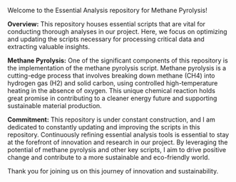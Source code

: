 Welcome to the Essential Analysis repository for Methane Pyrolysis!

**Overview:**
This repository houses essential scripts that are vital for conducting thorough analyses in our project. Here, we focus on optimizing and updating the scripts necessary for processing critical data and extracting valuable insights.

**Methane Pyrolysis:**
One of the significant components of this repository is the implementation of the methane pyrolysis script. Methane pyrolysis is a cutting-edge process that involves breaking down methane (CH4) into hydrogen gas (H2) and solid carbon, using controlled high-temperature heating in the absence of oxygen. This unique chemical reaction holds great promise in contributing to a cleaner energy future and supporting sustainable material production.

**Commitment:**
This repository is under constant construction, and I am dedicated to constantly updating and improving the scripts in this repository. Continuously refining essential analysis tools is essential to stay at the forefront of innovation and research in our project. By leveraging the potential of methane pyrolysis and other key scripts, I aim to drive positive change and contribute to a more sustainable and eco-friendly world.

Thank you for joining us on this journey of innovation and sustainability. 

